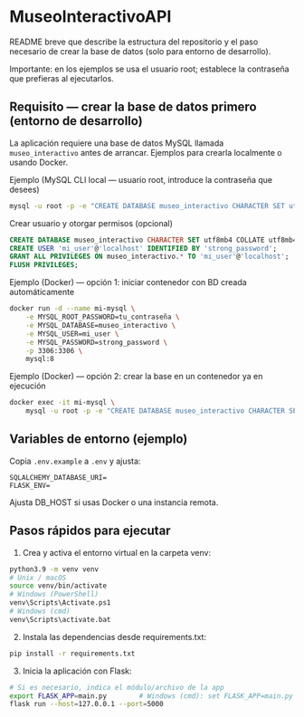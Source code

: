 # MuseoInteractivoAPI

README breve que describe la estructura del repositorio y el paso necesario de crear la base de datos (solo para entorno de desarrollo).

Importante: en los ejemplos se usa el usuario root; establece la contraseña que prefieras al ejecutarlos.

## Requisito — crear la base de datos primero (entorno de desarrollo)
La aplicación requiere una base de datos MySQL llamada `museo_interactivo` antes de arrancar. Ejemplos para crearla localmente o usando Docker.

Ejemplo (MySQL CLI local — usuario root, introduce la contraseña que desees)
```bash
mysql -u root -p -e "CREATE DATABASE museo_interactivo CHARACTER SET utf8mb4 COLLATE utf8mb4_unicode_ci;"
```

Crear usuario y otorgar permisos (opcional)
```sql
CREATE DATABASE museo_interactivo CHARACTER SET utf8mb4 COLLATE utf8mb4_unicode_ci;
CREATE USER 'mi_user'@'localhost' IDENTIFIED BY 'strong_password';
GRANT ALL PRIVILEGES ON museo_interactivo.* TO 'mi_user'@'localhost';
FLUSH PRIVILEGES;
```

Ejemplo (Docker) — opción 1: iniciar contenedor con BD creada automáticamente
```bash
docker run -d --name mi-mysql \
    -e MYSQL_ROOT_PASSWORD=tu_contraseña \
    -e MYSQL_DATABASE=museo_interactivo \
    -e MYSQL_USER=mi_user \
    -e MYSQL_PASSWORD=strong_password \
    -p 3306:3306 \
    mysql:8
```

Ejemplo (Docker) — opción 2: crear la base en un contenedor ya en ejecución
```bash
docker exec -it mi-mysql \
    mysql -u root -p -e "CREATE DATABASE museo_interactivo CHARACTER SET utf8mb4 COLLATE utf8mb4_unicode_ci; CREATE USER 'mi_user'@'%' IDENTIFIED BY 'strong_password'; GRANT ALL PRIVILEGES ON museo_interactivo.* TO 'mi_user'@'%'; FLUSH PRIVILEGES;"
```
## Variables de entorno (ejemplo)
Copia `.env.example` a `.env` y ajusta:
```
SQLALCHEMY_DATABASE_URI=
FLASK_ENV=

```
Ajusta DB_HOST si usas Docker o una instancia remota.

## Pasos rápidos para ejecutar
1. Crea y activa el entorno virtual en la carpeta venv:
```bash
python3.9 -m venv venv
# Unix / macOS
source venv/bin/activate
# Windows (PowerShell)
venv\Scripts\Activate.ps1
# Windows (cmd)
venv\Scripts\activate.bat
```

2. Instala las dependencias desde requirements.txt:
```bash
pip install -r requirements.txt
```

3. Inicia la aplicación con Flask:
```bash
# Si es necesario, indica el módulo/archivo de la app
export FLASK_APP=main.py        # Windows (cmd): set FLASK_APP=main.py
flask run --host=127.0.0.1 --port=5000
```
